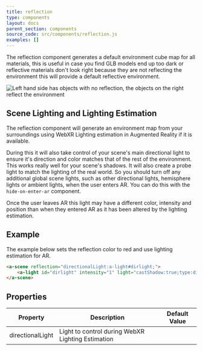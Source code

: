 ```yaml
---
title: reflection
type: components
layout: docs
parent_section: components
source_code: src/components/reflection.js
examples: []
---
```


The reflection component generates a default environment cube map for all
materials, this is useful in case you find GLB models end up too dark or reflective
materials don't look right because they are not reflecting the environment this
will provide a default reflective environment.

![Left hand side has objects with no reflection, the objects on the right reflect the environment](https://user-images.githubusercontent.com/4225330/151032019-1f14a079-604a-4c5f-b377-ea30a4e2b098.png)

## Scene Lighting and Lighting Estimation

The reflection component will generate an environment map from your surroundings using WebXR
Lighting estimation in Augmented Reality if it is available.

During this it will also take control of your scene's main directional light to ensure it's direction and color matches that of the rest of the environment. This works really well for your scene's shadows.
It will also create a probe light to match the lighting of the real world.
So you should turn off any additional global scene lights, such as other directional lights, hemisphere lights or ambient lights, when the user enters AR. You can do this with the `hide-on-enter-ar` component.

Once the user leaves AR this light may have a different color, intensity and position than when they entered AR as it has been altered by the lighting estimation.

## Example

The example below sets the reflection color to red and use lighting estimation for AR.

```html
<a-scene reflection="directionalLight:a-light#dirlight;">
	<a-light id="dirlight" intensity="1" light="castShadow:true;type:directional" position="1 1 1"></a-light>
</a-scene>
```

## Properties

| Property                   | Description                                               | Default Value   |
|----------------------------|-----------------------------------------------------------|-----------------|
| directionalLight           | Light to control during WebXR Lighting Estimation         |                 |
